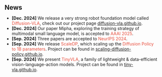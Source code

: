 <h1 id="news"></h1>

<h2 style="margin: 30px 0px 10px;">News</h2>

<ul>
<li><strong>[Dec. 2024]</strong> We release a very strong robot foundation model called <span style="color:#e74d3c">Diffusion-VLA</span>, check out our project page <span style="color:#e74d3c"><a href="https://diffusion-vla.github.io/">diffusion-vla.github.io</a></span>.</li>
<li><strong>[Dec. 2024]</strong> Our paper Mipha, exploring the training strategy of multimodal small language model, is accepted to <span style="color:#e74d3c">AAAI 2025</span>.</li>
<li><strong>[Sep. 2024]</strong> Three papers are accepted to <span style="color:#e74d3c">NeurIPS 2024</span>.</li>
<li><strong>[Sep. 2024]</strong> We release <span style="color:#e74d3c">ScaleDP</span>, which scaling up the <span style="color:#e74d3c">Diffusion Policy to 1B parameters</span>. Project can be found in <span style="color:#e74d3c"><a href="https://scaling-diffusion-policy.github.io/">scaling-diffusion-policy.github.io</a></span>.</li>
<li><strong>[Sep. 2024]</strong> We present <span style="color:#e74d3c">TinyVLA</span>, a family of lightweight & data-efficient vision-language-action models. Project can be found in <span style="color:#e74d3c"><a href="https://tiny-vla.github.io/">tiny-vla.github.io</a></span>.</li>
</ul>
